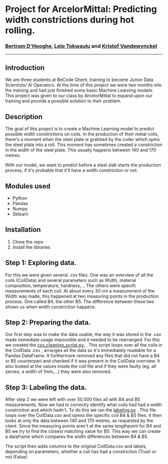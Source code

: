 # Project for ArcelorMittal: Predicting width constrictions during hot rolling.
### [Bertram D'Hooghe](https://github.com/BertramDHooge), [Lelo Tokwaulu](https://github.com/lelotok) and [Kristof Vandewynckel](https://github.com/KristofVandewynckel)
--------------------------------------------------------------------------------------

## Introduction

We are three students at BeCode Ghent, training to become Junior Data Scientists/ AI Operators. At the time of this project we were two months into the training and had just finished some basic Machine Learning models. This project was given to our class by ArcelorMittal to expand upon our training and provide a possible solution to their problem.

## Description

The goal of this project is to create a Machine Learning model to predict possible width constrictions on coils. In the production of their metal coils, there's a moment when the steel plate is grabbed by the coiler which spins the steel plate into a roll. This moment has sometimes created a constriction in the width of the steel plate. This usually happens between 140 and 170 metres. 

With our model, we want to predict before a steel slab starts the production process, if it's probable that it'll have a width constriction or not.

## Modules used

- Python
- Pandas
- Numpy
- Sklearn

## Installation

1. Clone the repo
2. Install the libraries

## Step 1: Exploring data.

For this we were given several .csv files. One was an overview of all the coils (CoilData) and several parameters such as Width, material composition, temperature, hardness,...
The others were specifc measurements of each coil. At about every 30 cm a measurement of the Width was made, this happened at two measuring points in the production process. One called B4, the other B5. The difference between these two shows us when width constriction happens.

## Step 2: Preparing the data.

Our first step was to make the data usable, the way it was stored in the .csv made immediate usage impossible and it needed to be rearranged. For this we created the [csv_cleaning_script.py.](https://github.com/lelotok/Arcelor_Mittal_ML_prjct/blob/main/csv_cleaning_script.py) . This script loops over all the coils in the CoilData .csv , arranges all the data so it's immediately readable for a Pandas DataFrame. It furthermore removed any files that did not have a B4 or B5 counterpart and checked if it was present in the CoilData overview. It also looked at the values inside the coil file and if they were faulty (eg. all zeroes, a width of 1mm,...) they were also removed.

## Step 3: Labeling the data.

After step 2 we were left with over 50.000 files all with B4 and B5 measurements. Now we had to correctly identify what coils had had a width constriction and which hadn't. To do this we ran the [labeling.py](https://github.com/lelotok/Arcelor_Mittal_ML_prjct/blob/main/labeling_script.py) . This file loops over the CoilData.csv and opens the specific coil B4 & B5 files. It then looks at only the data between 140 and 170 metres, as requested by the client. Since the measuring points aren't at the same lengthpoint for B4 and B5 we try to find the closest matching value for B5. This way we can create a dataframe which compares the width differences between B4 & B5.

The script then adds columns to the original CoilData.csv and labels, depending on parameters, whether a coil has had a constriction (True) or not (False). 
